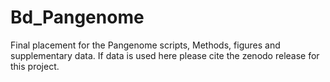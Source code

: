 # Bd_Pangenome

Final placement for the Pangenome scripts, Methods, figures and supplementary data. If data is used here please cite the zenodo release for this project.
